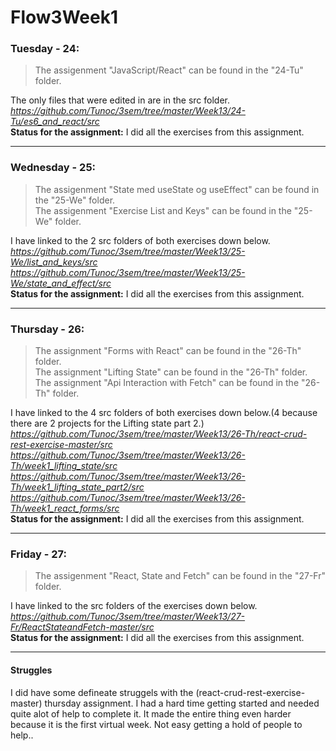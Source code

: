 # Flow3Week1

### Tuesday - 24:

> The assigenment "JavaScript/React" can be found in the "24-Tu" folder.  

The only files that were edited in are in the src folder.  
*https://github.com/Tunoc/3sem/tree/master/Week13/24-Tu/es6_and_react/src*  
**Status for the assignment:** I did all the exercises from this assignment.
***

### Wednesday - 25:

> The assigenment "State med useState og useEffect" can be found in the "25-We" folder.  
> The assigenment "Exercise List and Keys" can be found in the "25-We" folder.

I have linked to the 2 src folders of both exercises down below.  
*https://github.com/Tunoc/3sem/tree/master/Week13/25-We/list_and_keys/src*  
*https://github.com/Tunoc/3sem/tree/master/Week13/25-We/state_and_effect/src*  
**Status for the assignment:** I did all the exercises from this assignment.
***

### Thursday - 26:

> The assignment "Forms with React" can be found in the "26-Th" folder.  
> The assignment "Lifting State" can be found in the "26-Th" folder.  
> The assignment "Api Interaction with Fetch" can be found in the "26-Th" folder.

I have linked to the 4 src folders of both exercises down below.(4 because there are 2 projects for the Lifting state part 2.)  
*https://github.com/Tunoc/3sem/tree/master/Week13/26-Th/react-crud-rest-exercise-master/src*  
*https://github.com/Tunoc/3sem/tree/master/Week13/26-Th/week1_lifting_state/src*  
*https://github.com/Tunoc/3sem/tree/master/Week13/26-Th/week1_lifting_state_part2/src*  
*https://github.com/Tunoc/3sem/tree/master/Week13/26-Th/week1_react_forms/src*  
**Status for the assignment:** I did all the exercises from this assignment.
***

### Friday - 27:

> The assigenment "React, State and Fetch" can be found in the "27-Fr" folder.  

I have linked to the src folders of the exercises down below.  
*https://github.com/Tunoc/3sem/tree/master/Week13/27-Fr/ReactStateandFetch-master/src*  
**Status for the assignment:** I did all the exercises from this assignment.
***

#### Struggles

I did have some defineate struggels with the (react-crud-rest-exercise-master) thursday assignment. I had a hard time getting started and needed quite alot of help to complete it. It made the entire thing even harder because it is the first virtual week. Not easy getting a hold of people to help..
